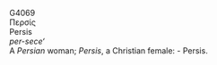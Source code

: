 <body>
  <p>G4069<br>  Περσίς  <br> Persis  <br><i>per-sece‘ </i><br>A <i>Persian</i> woman; <i>Persis</i>, a Christian female: - Persis.<br></p>
 </body>